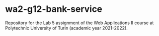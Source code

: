 # wa2-g12-bank-service
Repository for the Lab 5 assignment of the Web Applications II course at Polytechnic University of Turin (academic year 2021-2022).

